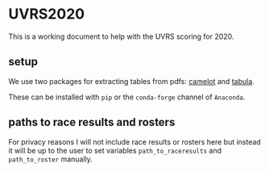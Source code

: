 # UVRS2020

This is a working document to help
with the UVRS scoring for 2020.

## setup

We use two packages for extracting tables from pdfs:
[camelot](https://camelot-py.readthedocs.io/en/master/)
and
[tabula](https://github.com/chezou/tabula-py).

These can be installed with `pip` or the `conda-forge`
channel of `Anaconda`.

## paths to race results and rosters

For privacy reasons I will not include race results or rosters here
but instead it will be up to the user to set variables
`path_to_raceresults` and `path_to_roster` manually.

##
